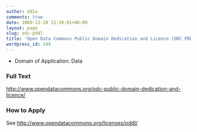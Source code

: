 ```yaml
---
author: ddie
comments: true
date: 2009-12-20 12:39:01+00:00
layout: page
slug: odc-pddl
title: 'Open Data Commons Public Domain Dedication and Licence (ODC PDDL) '
wordpress_id: 149
---
```


 * Domain of Application: Data

### Full Text 

http://www.opendatacommons.org/odc-public-domain-dedication-and-licence/

### How to Apply 

See http://www.opendatacommons.org/licenses/pddl/


